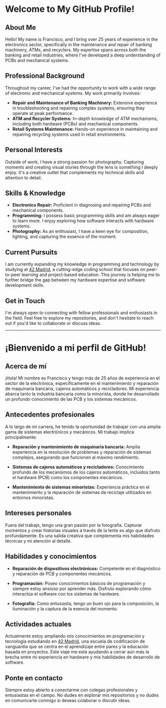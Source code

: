 # Welcome to My GitHub Profile!

## About Me

Hello! My name is Francisco, and I bring over 25 years of experience in the electronics sector, specifically in the maintenance and repair of banking machinery, ATMs, and recyclers. My expertise spans across both the banking and retail industries, where I've developed a deep understanding of PCBs and mechanical systems.

## Professional Background

Throughout my career, I've had the opportunity to work with a wide range of electronic and mechanical systems. My work primarily involves:

- **Repair and Maintenance of Banking Machinery:** Extensive experience in troubleshooting and repairing complex systems, ensuring they operate at peak performance.
- **ATM and Recycler Systems:** In-depth knowledge of ATM mechanisms, including both hardware (PCBs) and mechanical components.
- **Retail Systems Maintenance:** Hands-on experience in maintaining and repairing recycling systems used in retail environments.

## Personal Interests

Outside of work, I have a strong passion for photography. Capturing moments and creating visual stories through the lens is something I deeply enjoy. It's a creative outlet that complements my technical skills and attention to detail.

## Skills & Knowledge

- **Electronics Repair:** Proficient in diagnosing and repairing PCBs and mechanical components.
- **Programming:** I possess basic programming skills and am always eager to learn more. I enjoy exploring how software interacts with hardware systems.
- **Photography:** As an enthusiast, I have a keen eye for composition, lighting, and capturing the essence of the moment.

## Current Pursuits

I am currently expanding my knowledge in programming and technology by studying at [42 Madrid](https://www.42madrid.com), a cutting-edge coding school that focuses on peer-to-peer learning and project-based education. This journey is helping me to further bridge the gap between my hardware expertise and software development skills.

## Get in Touch

I'm always open to connecting with fellow professionals and enthusiasts in the field. Feel free to explore my repositories, and don't hesitate to reach out if you'd like to collaborate or discuss ideas.

---



# ¡Bienvenido a mi perfil de GitHub!

## Acerca de mí
¡Hola! Mi nombre es Francisco y tengo más de 25 años de experiencia en el sector de la electrónica, específicamente en el mantenimiento y reparación de maquinaria bancaria, cajeros automáticos y recicladores. Mi experiencia abarca tanto la industria bancaria como la minorista, donde he desarrollado un profundo conocimiento de las PCB y los sistemas mecánicos.

## Antecedentes profesionales
A lo largo de mi carrera, he tenido la oportunidad de trabajar con una amplia gama de sistemas electrónicos y mecánicos. Mi trabajo implica principalmente:

- **Reparación y mantenimiento de maquinaria bancaria:** Amplia experiencia en la resolución de problemas y reparación de sistemas complejos, asegurando que funcionen al máximo rendimiento.

- **Sistemas de cajeros automáticos y recicladores:** Conocimiento profundo de los mecanismos de los cajeros automáticos, incluidos tanto el hardware (PCB) como los componentes mecánicos.

- **Mantenimiento de sistemas minoristas:** Experiencia práctica en el mantenimiento y la reparación de sistemas de reciclaje utilizados en entornos minoristas.

## Intereses personales
Fuera del trabajo, tengo una gran pasión por la fotografía. Capturar momentos y crear historias visuales a través de la lente es algo que disfruto profundamente. Es una salida creativa que complementa mis habilidades técnicas y mi atención al detalle.

## Habilidades y conocimientos
- **Reparación de dispositivos electrónicos:** Competente en el diagnóstico y reparación de PCB y componentes mecánicos.

- **Programación:** Poseo conocimientos básicos de programación y siempre estoy ansioso por aprender más. Disfruto explorando cómo interactúa el software con los sistemas de hardware.

- **Fotografía:** Como entusiasta, tengo un buen ojo para la composición, la iluminación y la captura de la esencia del momento.

## Actividades actuales
Actualmente estoy ampliando mis conocimientos en programación y tecnología estudiando en [42 Madrid](https://www.42madrid.com), una escuela de codificación de vanguardia que se centra en el aprendizaje entre pares y la educación basada en proyectos. Este viaje me está ayudando a cerrar aún más la brecha entre mi experiencia en hardware y mis habilidades de desarrollo de software.

## Ponte en contacto
Siempre estoy abierto a conectarme con colegas profesionales y entusiastas en el campo. No dudes en explorar mis repositorios y no dudes en comunicarte conmigo si deseas colaborar o discutir ideas.
